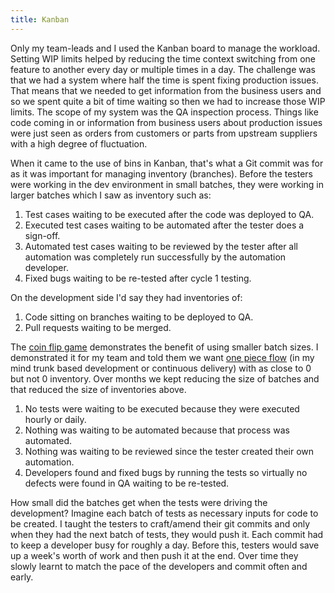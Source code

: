 ```yaml
---
title: Kanban
---
```


Only my team-leads and I used the Kanban board to manage the workload.
Setting WIP limits helped by reducing the time context switching from one feature to another every day or multiple times in a day. 
The challenge was that we had a system where half the time is spent fixing production issues. 
That means that we needed to get information from the business users and so we spent quite a bit of time waiting so then we had to increase those WIP limits. 
The scope of my system was the QA inspection process. 
Things like code coming in or information from business users about production issues were just seen as orders from customers or parts from upstream suppliers with a high degree of fluctuation.

When it came to the use of bins in Kanban, that's what a Git commit was for as it was important for managing inventory (branches).
Before the testers were working in the dev environment in small batches, they were working in larger batches which I saw as inventory such as:
1. Test cases waiting to be executed after the code was deployed to QA.
2. Executed test cases waiting to be automated after the tester does a sign-off.
3. Automated test cases waiting to be reviewed by the tester after all automation was completely run successfully by the automation developer.
4. Fixed bugs waiting to be re-tested after cycle 1 testing.

On the development side I'd say they had inventories of:
1. Code sitting on branches waiting to be deployed to QA.
2. Pull requests waiting to be merged.

The [coin flip game](https://www.leansimulations.org/2010/11/penny-game.html) demonstrates the benefit of using smaller batch sizes.
I demonstrated it for my team and told them we want [one piece flow](https://www.allaboutlean.com/one-piece-flow/) (in my mind trunk based development or continuous delivery) with as close to 0 but not 0 inventory.
Over months we kept reducing the size of batches and that reduced the size of inventories above.
1. No tests were waiting to be executed because they were executed hourly or daily.
2. Nothing was waiting to be automated because that process was automated.
3. Nothing was waiting to be reviewed since the tester created their own automation.
4. Developers found and fixed bugs by running the tests so virtually no defects were found in QA waiting to be re-tested.

How small did the batches get when the tests were driving the development?
Imagine each batch of tests as necessary inputs for code to be created. 
I taught the testers to craft/amend their git commits and only when they had the next batch of tests, they would push it. 
Each commit had to keep a developer busy for roughly a day.
Before this, testers would save up a week's worth of work and then push it at the end.
Over time they slowly learnt to match the pace of the developers and commit often and early. 